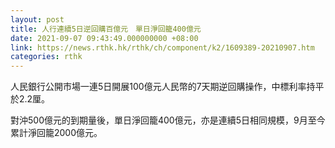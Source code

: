 ```yaml
---
layout: post
title: 人行連續5日逆回購百億元　單日淨回籠400億元
date: 2021-09-07 09:43:49.000000000 +08:00
link: https://news.rthk.hk/rthk/ch/component/k2/1609389-20210907.htm
categories: rthk
---
```


人民銀行公開市場一連5日開展100億元人民幣的7天期逆回購操作，中標利率持平於2.2厘。

對沖500億元的到期量後，單日淨回籠400億元，亦是連續5日相同規模，9月至今累計淨回籠2000億元。
